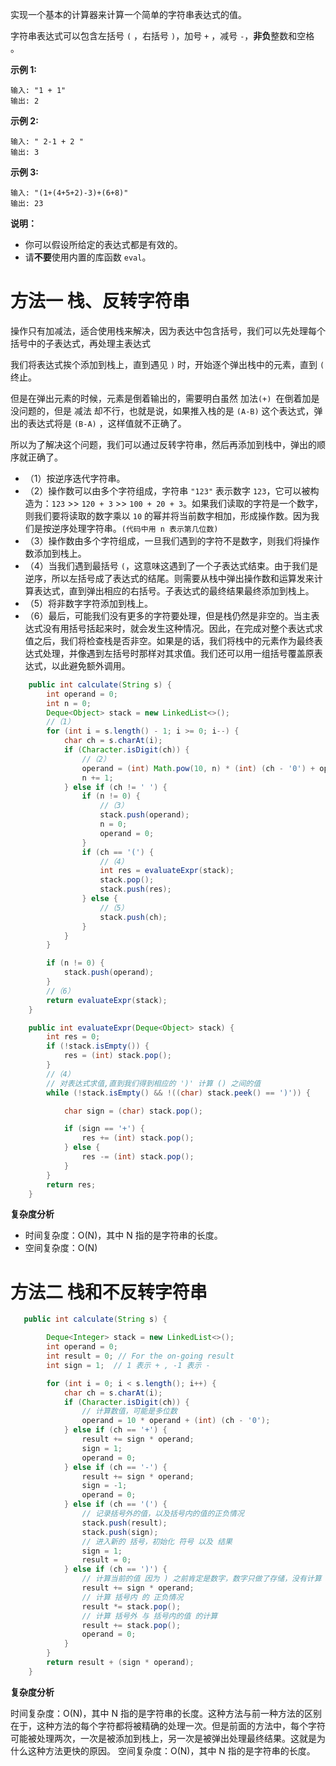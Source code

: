 实现一个基本的计算器来计算一个简单的字符串表达式的值。

字符串表达式可以包含左括号 `(` ，右括号 `)`，加号 `+` ，减号 `-`，**非负**整数和空格 ` `。

**示例 1:**

```
输入: "1 + 1"
输出: 2
```

**示例 2:**

```
输入: " 2-1 + 2 "
输出: 3
```

**示例 3:**

```
输入: "(1+(4+5+2)-3)+(6+8)"
输出: 23
```

**说明：**

- 你可以假设所给定的表达式都是有效的。
- 请**不要**使用内置的库函数 `eval`。

# 方法一  栈、反转字符串

操作只有加减法，适合使用栈来解决，因为表达中包含括号，我们可以先处理每个括号中的子表达式，再处理主表达式

我们将表达式挨个添加到栈上，直到遇见 `)` 时，开始逐个弹出栈中的元素，直到 `(` 终止。

但是在弹出元素的时候，元素是倒着输出的，需要明白虽然 加法`(+) `在倒着加是没问题的，但是 减法 却不行，也就是说，如果推入栈的是 `(A-B)` 这个表达式，弹出的表达式将是 `(B-A)` ，这样值就不正确了。

所以为了解决这个问题，我们可以通过反转字符串，然后再添加到栈中，弹出的顺序就正确了。

- （1）按逆序迭代字符串。
- （2）操作数可以由多个字符组成，字符串 `"123"` 表示数字 `123`，它可以被构造为：`123` >> `120 + 3` >> `100 + 20 + 3`。如果我们读取的字符是一个数字，则我们要将读取的数字乘以 `10` 的幂并将当前数字相加，形成操作数。因为我们是按逆序处理字符串。`(代码中用 n 表示第几位数)`
- （3）操作数由多个字符组成，一旦我们遇到的字符不是数字，则我们将操作数添加到栈上。
- （4）当我们遇到最括号 `(`，这意味这遇到了一个子表达式结束。由于我们是逆序，所以左括号成了表达式的结尾。则需要从栈中弹出操作数和运算发来计算表达式，直到弹出相应的右括号。子表达式的最终结果最终添加到栈上。
- （5）将非数字字符添加到栈上。
- （6）最后，可能我们没有更多的字符要处理，但是栈仍然是非空的。当主表达式没有用括号括起来时，就会发生这种情况。因此，在完成对整个表达式求值之后，我们将检查栈是否非空。如果是的话，我们将栈中的元素作为最终表达式处理，并像遇到左括号时那样对其求值。我们还可以用一组括号覆盖原表达式，以此避免额外调用。

```java
    public int calculate(String s) {
        int operand = 0;
        int n = 0;
        Deque<Object> stack = new LinkedList<>();
        //（1）
        for (int i = s.length() - 1; i >= 0; i--) {
            char ch = s.charAt(i);
            if (Character.isDigit(ch)) {
                //（2）
                operand = (int) Math.pow(10, n) * (int) (ch - '0') + operand;
                n += 1;
            } else if (ch != ' ') {
                if (n != 0) {
                    //（3）
                    stack.push(operand);
                    n = 0;
                    operand = 0;
                }
                if (ch == '(') {
                    //（4）
                    int res = evaluateExpr(stack);
                    stack.pop();
                    stack.push(res);
                } else {
                    //（5）
                    stack.push(ch);
                }
            }
        }

        if (n != 0) {
            stack.push(operand);
        }
        //（6）
        return evaluateExpr(stack);
    }

    public int evaluateExpr(Deque<Object> stack) {
        int res = 0;
        if (!stack.isEmpty()) {
            res = (int) stack.pop();
        }
        //（4）
        // 对表达式求值,直到我们得到相应的 ')' 计算 () 之间的值
        while (!stack.isEmpty() && !((char) stack.peek() == ')')) {

            char sign = (char) stack.pop();

            if (sign == '+') {
                res += (int) stack.pop();
            } else {
                res -= (int) stack.pop();
            }
        }
        return res;
    }

```

**复杂度分析**

- 时间复杂度：O(N)，其中 N 指的是字符串的长度。
- 空间复杂度：O(N)

# 方法二 栈和不反转字符串

```java
   public int calculate(String s) {

        Deque<Integer> stack = new LinkedList<>();
        int operand = 0;
        int result = 0; // For the on-going result
        int sign = 1;  // 1 表示 + , -1 表示 -

        for (int i = 0; i < s.length(); i++) {
            char ch = s.charAt(i);
            if (Character.isDigit(ch)) {
                // 计算数值，可能是多位数
                operand = 10 * operand + (int) (ch - '0');
            } else if (ch == '+') {
                result += sign * operand;
                sign = 1;
                operand = 0;
            } else if (ch == '-') {
                result += sign * operand;
                sign = -1;
                operand = 0;
            } else if (ch == '(') {
                // 记录括号外的值，以及括号内的值的正负情况
                stack.push(result);
                stack.push(sign);
                // 进入新的 括号，初始化 符号 以及 结果
                sign = 1;
                result = 0;
            } else if (ch == ')') {
                // 计算当前的值 因为 ) 之前肯定是数字，数字只做了存储，没有计算
                result += sign * operand;
                // 计算 括号内 的 正负情况
                result *= stack.pop();
                // 计算 括号外 与 括号内的值 的计算
                result += stack.pop();
                operand = 0;
            }
        }
        return result + (sign * operand);
    }
```

**复杂度分析**

时间复杂度：O(N)，其中 N 指的是字符串的长度。这种方法与前一种方法的区别在于，这种方法的每个字符都将被精确的处理一次。但是前面的方法中，每个字符可能被处理两次，一次是被添加到栈上，另一次是被弹出处理最终结果。这就是为什么这种方法更快的原因。
空间复杂度：O(N)，其中 N 指的是字符串的长度。

